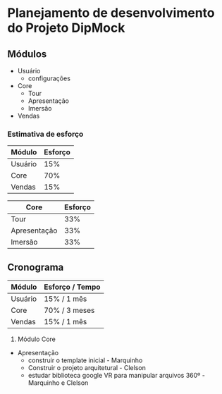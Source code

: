 # Planejamento de desenvolvimento do Projeto DipMock

## Módulos
* Usuário
  * configurações
* Core
  * Tour
  * Apresentação
  * Imersão
* Vendas

### Estimativa de esforço

Módulo | Esforço
-------|--------
Usuário | 15%
Core | 70%
Vendas | 15%

Core | Esforço
-------|--------
Tour | 33%
Apresentação | 33%
Imersão | 33%

## Cronograma

Módulo | Esforço / Tempo
-------|--------
Usuário | 15% / 1 mês
Core | 70% / 3 meses
Vendas | 15% / 1 mês

1. Módulo Core
* Apresentação
  * construir o template inicial - Marquinho
  * Construir o projeto arquitetural - Clelson 
  * estudar biblioteca google VR para manipular arquivos 360º - Marquinho e Clelson
